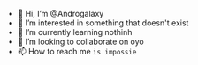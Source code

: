- 👋 Hi, I’m @Androgalaxy
- 👀 I’m interested in something that doesn't exist
- 🌱 I’m currently learning nothinh
- 💞️ I’m looking to collaborate on oyo
- 📫 How to reach me `is impossie`

<!---
Androgalaxy/Androgalaxy is a ✨ special ✨ repository because its `README.md` (this file) appears on your GitHub profile.
You can click the Preview link to take a look at your changes.
--->
